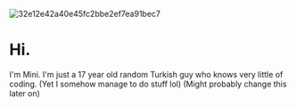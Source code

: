 ![32e12e42a40e45fc2bbe2ef7ea91bec7](https://github.com/user-attachments/assets/f6f880dc-aa89-4867-ad38-e2972f4807eb)



# Hi.
I'm Mini. I'm just a 17 year old random Turkish guy who knows very little of coding. (Yet I somehow manage to do stuff lol)
(Might probably change this later on)


<!---
MiniatureEge2006/MiniatureEge2006 is a ✨ special ✨ repository because its `README.md` (this file) appears on your GitHub profile.
You can click the Preview link to take a look at your changes.
--->

